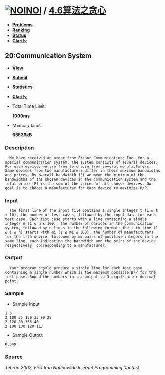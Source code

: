 # **[![NOI](http://static.openjudge.cn/images/default_logo_small.png)](http://noi.openjudge.cn/)[NOI](http://noi.openjudge.cn/) /  [4.6算法之贪心](http://noi.openjudge.cn/ch0406/)** 

- **[Problems](http://noi.openjudge.cn/ch0406/)**
- **[Ranking](http://noi.openjudge.cn/ch0406/ranking/)**
- **[Status](http://noi.openjudge.cn/ch0406/status/)**
- **[Clarify](http://noi.openjudge.cn/ch0406/clarify/)**

## 20:Communication System

- **[View](http://noi.openjudge.cn/ch0406/20/)**
- **[Submit](http://noi.openjudge.cn/ch0406/20/submit/)**
- **[Statistics](http://noi.openjudge.cn/ch0406/20/statistics/)**
- **[Clarify](http://noi.openjudge.cn/ch0406/clarify/20/)**

- Total Time Limit: 

  **1000ms**

- Memory Limit: 

  **65536kB**

### Description
```
  We have received an order from Pizoor Communications Inc. for a special communication system. The system consists of several devices. For each device, we are free to choose from several manufacturers. Same devices from two manufacturers differ in their maximum bandwidths and prices. By overall bandwidth (B) we mean the minimum of the bandwidths of the chosen devices in the communication system and the total price (P) is the sum of the prices of all chosen devices. Our goal is to choose a manufacturer for each device to maximize B/P. 
```

### Input
```
  The first line of the input file contains a single integer t (1 ≤ t ≤ 10), the number of test cases, followed by the input data for each test case. Each test case starts with a line containing a single integer n (1 ≤ n ≤ 100), the number of devices in the communication system, followed by n lines in the following format: the i-th line (1 ≤ i ≤ n) starts with mi (1 ≤ mi ≤ 100), the number of manufacturers for the i-th device, followed by mi pairs of positive integers in the same line, each indicating the bandwidth and the price of the device respectively, corresponding to a manufacturer.
```

### Output
```
  Your program should produce a single line for each test case containing a single number which is the maximum possible B/P for the test case. Round the numbers in the output to 3 digits after decimal point. 
```
### Sample

- Sample Input
```
1 3
3 100 25 150 35 80 25
2 120 80 155 40
2 100 100 120 110
```

- Sample Output
```
0.649
```

### Source

  *Tehran 2002, First Iran Nationwide Internet Programming Contest*